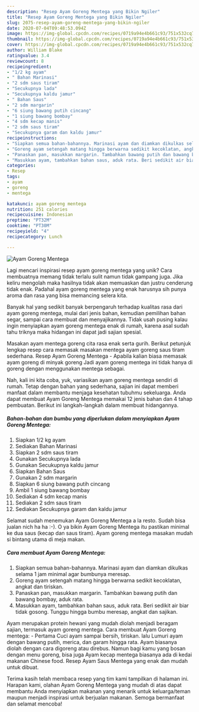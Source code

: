 ```yaml
---
description: "Resep Ayam Goreng Mentega yang Bikin Ngiler"
title: "Resep Ayam Goreng Mentega yang Bikin Ngiler"
slug: 2075-resep-ayam-goreng-mentega-yang-bikin-ngiler
date: 2020-07-04T09:48:53.094Z
image: https://img-global.cpcdn.com/recipes/0719a94e4b661c93/751x532cq70/ayam-goreng-mentega-foto-resep-utama.jpg
thumbnail: https://img-global.cpcdn.com/recipes/0719a94e4b661c93/751x532cq70/ayam-goreng-mentega-foto-resep-utama.jpg
cover: https://img-global.cpcdn.com/recipes/0719a94e4b661c93/751x532cq70/ayam-goreng-mentega-foto-resep-utama.jpg
author: William Blake
ratingvalue: 3.4
reviewcount: 8
recipeingredient:
- "1/2 kg ayam"
- " Bahan Marinasi"
- "2 sdm saus tiram"
- "Secukupnya lada"
- "Secukupnya kaldu jamur"
- " Bahan Saus"
- "2 sdm margarin"
- "6 siung bawang putih cincang"
- "1 siung bawang bombay"
- "4 sdm kecap manis"
- "2 sdm saus tiram"
- "Secukupnya garam dan kaldu jamur"
recipeinstructions:
- "Siapkan semua bahan-bahannya. Marinasi ayam dan diamkan dikulkas selama 1 jam minimal agar bumbunya meresap."
- "Goreng ayam setengah matang hingga berwarna sedikit kecoklatan, angkat dan tiriskan."
- "Panaskan pan, masukkan margarin. Tambahkan bawang putih dan bawang bombay, aduk rata."
- "Masukkan ayam, tambahkan bahan saus, aduk rata. Beri sedikit air biar tidak gosong. Tunggu hingga bumbu meresap, angkat dan sajikan."
categories:
- Resep
tags:
- ayam
- goreng
- mentega

katakunci: ayam goreng mentega 
nutrition: 251 calories
recipecuisine: Indonesian
preptime: "PT32M"
cooktime: "PT30M"
recipeyield: "4"
recipecategory: Lunch

---
```



![Ayam Goreng Mentega](https://img-global.cpcdn.com/recipes/0719a94e4b661c93/751x532cq70/ayam-goreng-mentega-foto-resep-utama.jpg)

Lagi mencari inspirasi resep ayam goreng mentega yang unik? Cara membuatnya memang tidak terlalu sulit namun tidak gampang juga. Jika keliru mengolah maka hasilnya tidak akan memuaskan dan justru cenderung tidak enak. Padahal ayam goreng mentega yang enak harusnya sih punya aroma dan rasa yang bisa memancing selera kita.

Banyak hal yang sedikit banyak berpengaruh terhadap kualitas rasa dari ayam goreng mentega, mulai dari jenis bahan, kemudian pemilihan bahan segar, sampai cara membuat dan menyajikannya. Tidak usah pusing kalau ingin menyiapkan ayam goreng mentega enak di rumah, karena asal sudah tahu triknya maka hidangan ini dapat jadi sajian spesial.

Masakan ayam mentega goreng cita rasa enak serta gurih. Berikut petunjuk lengkap resep cara memasak masakan mentega ayam goreng saus tiram sederhana. Resep Ayam Goreng Mentega - Apabila kalian biasa memasak ayam goreng di minyak goreng Jadi ayam goreng mentega ini tidak hanya di goreng dengan menggunakan mentega sebagai.


Nah, kali ini kita coba, yuk, variasikan ayam goreng mentega sendiri di rumah. Tetap dengan bahan yang sederhana, sajian ini dapat memberi manfaat dalam membantu menjaga kesehatan tubuhmu sekeluarga. Anda dapat membuat Ayam Goreng Mentega memakai 12 jenis bahan dan 4 tahap pembuatan. Berikut ini langkah-langkah dalam membuat hidangannya.

<!--inarticleads1-->

##### Bahan-bahan dan bumbu yang diperlukan dalam menyiapkan Ayam Goreng Mentega:

1. Siapkan 1/2 kg ayam
1. Sediakan  Bahan Marinasi
1. Siapkan 2 sdm saus tiram
1. Gunakan Secukupnya lada
1. Gunakan Secukupnya kaldu jamur
1. Siapkan  Bahan Saus
1. Gunakan 2 sdm margarin
1. Siapkan 6 siung bawang putih cincang
1. Ambil 1 siung bawang bombay
1. Sediakan 4 sdm kecap manis
1. Sediakan 2 sdm saus tiram
1. Sediakan Secukupnya garam dan kaldu jamur


Selamat sudah menemukan Ayam Goreng Mentega a la resto. Sudah bisa jualan nich ha ha :-). O ya bikin Ayam Goreng Mentega itu pastikan minimal ke dua saus (kecap dan saus tiram). Ayam goreng mentega masakan mudah si bintang utama di meja makan. 

<!--inarticleads2-->

##### Cara membuat Ayam Goreng Mentega:

1. Siapkan semua bahan-bahannya. Marinasi ayam dan diamkan dikulkas selama 1 jam minimal agar bumbunya meresap.
1. Goreng ayam setengah matang hingga berwarna sedikit kecoklatan, angkat dan tiriskan.
1. Panaskan pan, masukkan margarin. Tambahkan bawang putih dan bawang bombay, aduk rata.
1. Masukkan ayam, tambahkan bahan saus, aduk rata. Beri sedikit air biar tidak gosong. Tunggu hingga bumbu meresap, angkat dan sajikan.


Ayam merupakan protein hewani yang mudah diolah menjadi beragam sajian, termasuk ayam goreng mentega. Cara membuat Ayam Goreng mentega: - Pertama Cuci ayam sampai bersih, tiriskan. lalu Lumuri ayam dengan bawang putih, merica, dan garam hingga rata. Ayam biasanya diolah dengan cara digoreng atau direbus. Namun bagi kamu yang bosan dengan menu goreng, bisa juga Ayam kecap mentega biasanya ada di kedai makanan Chinese food. Resep Ayam Saus Mentega yang enak dan mudah untuk dibuat. 

Terima kasih telah membaca resep yang tim kami tampilkan di halaman ini. Harapan kami, olahan Ayam Goreng Mentega yang mudah di atas dapat membantu Anda menyiapkan makanan yang menarik untuk keluarga/teman maupun menjadi inspirasi untuk berjualan makanan. Semoga bermanfaat dan selamat mencoba!
